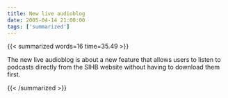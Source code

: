 ```yaml
---
title: New live audioblog
date: 2005-04-14 21:00:00
tags: ['summarized']
---
```


{{< summarized words=16 time=35.49 >}}

The new live audioblog is about a new feature that allows users to listen to podcasts directly from the SIHB website without having to download them first.

{{< /summarized >}}